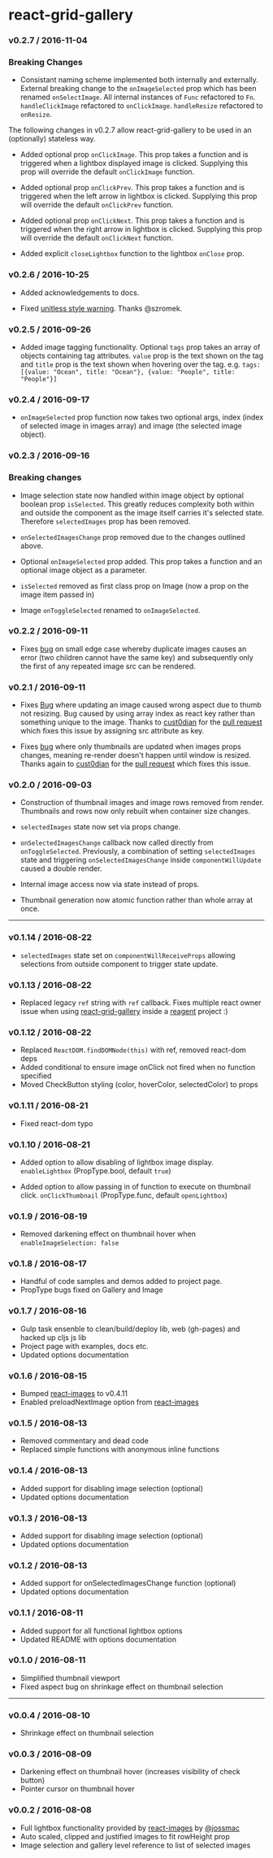 # react-grid-gallery

### v0.2.7 / 2016-11-04

### Breaking Changes

* Consistant naming scheme implemented both internally and externally. External breaking change to the `onImageSelected` prop which has been renamed `onSelectImage`. All internal instances of `Func` refactored to `Fn`. `handleClickImage` refactored to `onClickImage`. `handleResize` refactored to `onResize`. 

The following changes in v0.2.7 allow react-grid-gallery to be used in an (optionally) stateless way. 

* Added optional prop `onClickImage`. This prop takes a function and is triggered when a lightbox displayed image is clicked. Supplying this prop will override the default `onClickImage` function.

* Added optional prop `onClickPrev`. This prop takes a function and is triggered when the left arrow in lightbox is clicked. Supplying this prop will override the default `onClickPrev` function.

* Added optional prop `onClickNext`. This prop takes a function and is triggered when the right arrow in lightbox is clicked. Supplying this prop will override the default `onClickNext` function.

* Added explicit `closeLightbox` function to the lightbox `onClose` prop.


### v0.2.6 / 2016-10-25

* Added acknowledgements to docs.

* Fixed [unitless style warning](https://github.com/benhowell/react-grid-gallery/pull/9). Thanks @szromek.

### v0.2.5 / 2016-09-26

* Added image tagging functionality. Optional `tags` prop takes an array of objects containing tag attributes. `value` prop is the text shown on the tag and `title` prop is the text shown when hovering over the tag. e.g. `tags: [{value: "Ocean", title: "Ocean"}, {value: "People", title: "People"}]`

### v0.2.4 / 2016-09-17

* `onImageSelected` prop function now takes two optional args, index (index of selected image in images array) and image (the selected image object).

### v0.2.3 / 2016-09-16

### Breaking changes

* Image selection state now handled within image object by optional boolean prop `isSelected`. This greatly reduces complexity both within and outside the component as the image itself carries it's selected state. Therefore `selectedImages` prop has been removed.

* `onSelectedImagesChange` prop removed due to the changes outlined above.

* Optional `onImageSelected` prop added. This prop takes a function and an optional image object as a parameter.

* `isSelected` removed as first class prop on Image (now a prop on the image item passed in)

* Image `onToggleSelected` renamed to `onImageSelected`.

### v0.2.2 / 2016-09-11

* Fixes [bug](https://github.com/benhowell/react-grid-gallery/issues/8) on small edge case whereby duplicate images causes an error (two children cannot have the same key) and subsequently only the first of any repeated image src can be rendered.

### v0.2.1 / 2016-09-11

* Fixes [Bug](https://github.com/benhowell/react-grid-gallery/pull/7) where updating an image caused wrong aspect due to thumb not resizing. Bug caused by using array index as react key rather than something unique to the image. Thanks to [cust0dian](https://github.com/cust0dian) for the [pull request](https://github.com/benhowell/react-grid-gallery/pull/7) which fixes this issue by assigning src attribute as key.

* Fixes [bug](https://github.com/benhowell/react-grid-gallery/pull/6) where only thumbnails are updated when images props changes, meaning re-render doesn't happen until window is resized. Thanks again to [cust0dian](https://github.com/cust0dian) for the [pull request](https://github.com/benhowell/react-grid-gallery/pull/6) which fixes this issue.

### v0.2.0 / 2016-09-03

* Construction of thumbnail images and image rows removed from render. Thumbnails and rows now only rebuilt when container size changes.

* `selectedImages` state now set via props change.

* `onSelectedImagesChange` callback now called directly from `onToggleSelected`. Previously, a combination of setting `selectedImages` state and triggering `onSelectedImagesChange` inside `componentWillUpdate` caused a double render.

* Internal image access now via state instead of props.

* Thumbnail generation now atomic function rather than whole array at once. 

* * *

### v0.1.14 / 2016-08-22

* `selectedImages` state set on `componentWillReceiveProps` allowing selections from outside component to trigger state update.

### v0.1.13 / 2016-08-22

* Replaced legacy `ref` string with `ref` callback. Fixes multiple react owner issue when using [react-grid-gallery](https://github.com/benhowell/react-grid-gallery) inside a [reagent](https://github.com/reagent-project/reagent) project :)

### v0.1.12 / 2016-08-22

* Replaced `ReactDOM.findDOMNode(this)` with ref, removed react-dom deps
* Added conditional to ensure image onClick not fired when no function specified
* Moved CheckButton styling (color, hoverColor, selectedColor) to props

### v0.1.11 / 2016-08-21

* Fixed react-dom typo

### v0.1.10 / 2016-08-21

* Added option to allow disabling of lightbox image display. `enableLightbox` (PropType.bool, default `true`)

* Added option to allow passing in of function to execute on thumbnail click. `onClickThumbnail` (PropType.func, default `openLightbox`)

### v0.1.9 / 2016-08-19

* Removed darkening effect on thumbnail hover when `enableImageSelection: false`

### v0.1.8 / 2016-08-17

* Handful of code samples and demos added to project page.
* PropType bugs fixed on Gallery and Image

### v0.1.7 / 2016-08-16

* Gulp task ensenble to clean/build/deploy lib, web (gh-pages) and hacked up cljs js lib 
* Project page with examples, docs etc.
* Updated options documentation

### v0.1.6 / 2016-08-15

* Bumped [react-images](https://github.com/jossmac/react-images/) to v0.4.11
* Enabled preloadNextImage option from [react-images](https://github.com/jossmac/react-images/)

### v0.1.5 / 2016-08-13

* Removed commentary and dead code
* Replaced simple functions with anonymous inline functions

### v0.1.4 / 2016-08-13

* Added support for disabling image selection (optional)
* Updated options documentation


### v0.1.3 / 2016-08-13

* Added support for disabling image selection (optional)
* Updated options documentation


### v0.1.2 / 2016-08-13

* Added support for onSelectedImagesChange function (optional)
* Updated options documentation


### v0.1.1 / 2016-08-11

* Added support for all functional lightbox options
* Updated README with options documentation

### v0.1.0 / 2016-08-11

* Simplified thumbnail viewport
* Fixed aspect bug on shrinkage effect on thumbnail selection 

* * *

### v0.0.4 / 2016-08-10

* Shrinkage effect on thumbnail selection

### v0.0.3 / 2016-08-09

* Darkening effect on thumbnail hover (increases visibility of check button)
* Pointer cursor on thumbnail hover


### v0.0.2 / 2016-08-08

* Full lightbox functionality provided by [react-images](https://github.com/jossmac/react-images/) by [@jossmac](https://github.com/jossmac)
* Auto scaled, clipped and justified images to fit rowHeight prop
* Image selection and gallery level reference to list of selected images
